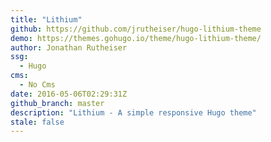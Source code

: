 ```yaml
---
title: "Lithium"
github: https://github.com/jrutheiser/hugo-lithium-theme
demo: https://themes.gohugo.io/theme/hugo-lithium-theme/
author: Jonathan Rutheiser
ssg:
  - Hugo
cms:
  - No Cms
date: 2016-05-06T02:29:31Z
github_branch: master
description: "Lithium - A simple responsive Hugo theme"
stale: false
---
```

